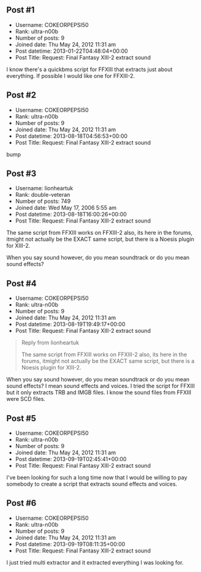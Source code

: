 ## Post #1
- Username: COKEORPEPSI50
- Rank: ultra-n00b
- Number of posts: 9
- Joined date: Thu May 24, 2012 11:31 am
- Post datetime: 2013-01-22T04:48:04+00:00
- Post Title: Request: Final Fantasy XIII-2 extract sound

I know there's a quickbms script for FFXIII that extracts just about everything. If possible I would like one for FFXIII-2.
## Post #2
- Username: COKEORPEPSI50
- Rank: ultra-n00b
- Number of posts: 9
- Joined date: Thu May 24, 2012 11:31 am
- Post datetime: 2013-08-18T04:56:53+00:00
- Post Title: Request: Final Fantasy XIII-2 extract sound

bump
## Post #3
- Username: lionheartuk
- Rank: double-veteran
- Number of posts: 749
- Joined date: Wed May 17, 2006 5:55 am
- Post datetime: 2013-08-18T16:00:26+00:00
- Post Title: Request: Final Fantasy XIII-2 extract sound

The same script from FFXIII works on FFXIII-2 also, its here in the forums, itmight not actually be the EXACT same script, but there is a Noesis plugin for XIII-2.

When you say sound however, do you mean soundtrack or do you mean sound effects?
## Post #4
- Username: COKEORPEPSI50
- Rank: ultra-n00b
- Number of posts: 9
- Joined date: Thu May 24, 2012 11:31 am
- Post datetime: 2013-08-19T19:49:17+00:00
- Post Title: Request: Final Fantasy XIII-2 extract sound

> Reply from lionheartuk
>
> The same script from FFXIII works on FFXIII-2 also, its here in the forums, itmight not actually be the EXACT same script, but there is a Noesis plugin for XIII-2.

When you say sound however, do you mean soundtrack or do you mean sound effects?
I mean sound effects and voices. I tried the script for FFXIII but it only extracts TRB and IMGB files. I know the sound files from FFXIII were SCD files.
## Post #5
- Username: COKEORPEPSI50
- Rank: ultra-n00b
- Number of posts: 9
- Joined date: Thu May 24, 2012 11:31 am
- Post datetime: 2013-09-19T02:45:41+00:00
- Post Title: Request: Final Fantasy XIII-2 extract sound

I've been looking for such a long time now that I would be willing to pay somebody to create a script that extracts sound effects and voices.
## Post #6
- Username: COKEORPEPSI50
- Rank: ultra-n00b
- Number of posts: 9
- Joined date: Thu May 24, 2012 11:31 am
- Post datetime: 2013-09-19T08:11:35+00:00
- Post Title: Request: Final Fantasy XIII-2 extract sound

I just tried multi extractor and it extracted everything I was looking for.
